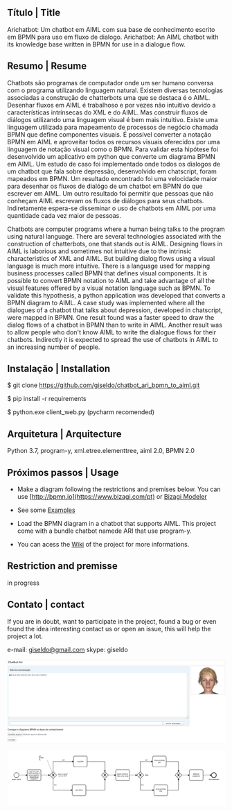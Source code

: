 ## Título | Title

Arichatbot: Um chatbot em AIML com sua base de conhecimento escrito em BPMN para uso em fluxo de dialogo.
Arichatbot: An AIML chatbot with its knowledge base written in BPMN for use in a dialogue flow.

## Resumo | Resume

Chatbots são programas de computador onde um ser humano conversa com o programa utilizando linguagem natural.
Existem diversas tecnologias associadas a construção de chatterbots  uma que se destaca é o AIML.
Desenhar fluxos em AIML é trabalhoso e por vezes não intuitivo devido a características intrínsecas do XML e do AIML.
Mas construir fluxos de diálogos utilizando uma linguagem visual é bem mais intuitivo. 
Existe uma linguagem utilizada para mapeamento de processos de negócio chamada BPMN que define componentes visuais.
É possível converter a notação BPMN em AIML e aproveitar todos os recursos visuais oferecidos por uma linguagem de notação visual como o BPMN. 
Para validar esta hipótese foi desenvolvido um aplicativo em python que converte um diagrama BPMN em AIML. 
Um estudo de caso foi implementado onde todos os dialogos de um chatbot que fala sobre depressão, desenvolvido em chatscript, foram mapeados em BPMN. 
Um resultado encontrado foi uma velocidade maior para desenhar os fluxos de dialógo de um chatbot em BPMN do que escrever em AIML. 
Um outro resultado foi permitir que pessoas que não conheçam AIML escrevam os fluxos de diálogos para seus chatbots.
Indiretamente espera-se disseminar o uso de chatbots em AIML por uma quantidade cada vez maior de pessoas.

Chatbots are computer programs where a human being talks to the program using natural language.
There are several technologies associated with the construction of chatterbots, one that stands out is AIML.
Designing flows in AIML is laborious and sometimes not intuitive due to the intrinsic characteristics of XML and AIML.
But building dialog flows using a visual language is much more intuitive.
There is a language used for mapping business processes called BPMN that defines visual components.
It is possible to convert BPMN notation to AIML and take advantage of all the visual features offered by a visual notation language such as BPMN.
To validate this hypothesis, a python application was developed that converts a BPMN diagram to AIML.
A case study was implemented where all the dialogues of a chatbot that talks about depression, developed in chatscript, were mapped in BPMN.
One result found was a faster speed to draw the dialog flows of a chatbot in BPMN than to write in AIML.
Another result was to allow people who don't know AIML to write the dialogue flows for their chatbots.
Indirectly it is expected to spread the use of chatbots in AIML to an increasing number of people.

## Instalação | Installation

$ git clone https://github.com/giseldo/chatbot_ari_bpmn_to_aiml.git 

$ pip install -r requirements

$ python.exe client_web.py  (pycharm recomended)

## Arquitetura | Arquitecture

Python 3.7, program-y, xml.etree.elementtree, aiml 2.0, BPMN 2.0

## Próximos passos | Usage

- Make a diagram following the restrictions and premises below. You can use [http://bpmn.io](https://www.bizagi.com/pt) or [Bizagi Modeler](https://www.bizagi.com/pt)

- See some [Examples](https://github.com/giseldo/chatdepressao/tree/master/exemplos)

- Load the BPMN diagram in a chatbot that supports AIML. This project come with a bundle chatbot namede ARI that use program-y. 

- You can acess the [Wiki](https://github.com/giseldo/chatbot_ari_bpmn_to_aiml/wiki) of the project for more informations.


## Restriction and premisse

in progress

## Contato | contact

If you are in doubt, want to participate in the project, found a bug or even found the idea interesting contact us or open an issue, this will help the project a lot.
 
e-mail: giseldo@gmail.com
skype: giseldo

![tela do chatbot](./tela_chatbot.png)

![Diagrama BPM](./viewer.png)

